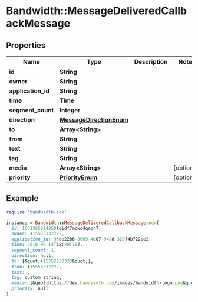 # Bandwidth::MessageDeliveredCallbackMessage

## Properties

| Name | Type | Description | Notes |
| ---- | ---- | ----------- | ----- |
| **id** | **String** |  |  |
| **owner** | **String** |  |  |
| **application_id** | **String** |  |  |
| **time** | **Time** |  |  |
| **segment_count** | **Integer** |  |  |
| **direction** | [**MessageDirectionEnum**](MessageDirectionEnum.md) |  |  |
| **to** | **Array&lt;String&gt;** |  |  |
| **from** | **String** |  |  |
| **text** | **String** |  |  |
| **tag** | **String** |  |  |
| **media** | **Array&lt;String&gt;** |  | [optional] |
| **priority** | [**PriorityEnum**](PriorityEnum.md) |  | [optional] |

## Example

```ruby
require 'bandwidth-sdk'

instance = Bandwidth::MessageDeliveredCallbackMessage.new(
  id: 1661365814859loidf7mcwd4qacn7,
  owner: +15553332222,
  application_id: 93de2206-9669-4e07-948d-329f4b722ee2,
  time: 2016-09-14T18:20:16Z,
  segment_count: 1,
  direction: null,
  to: [&quot;+15552223333&quot;],
  from: +15553332222,
  text: ,
  tag: custom string,
  media: [&quot;https://dev.bandwidth.com/images/bandwidth-logo.png&quot;,&quot;https://dev.bandwidth.com/images/github_logo.png&quot;],
  priority: null
)
```


